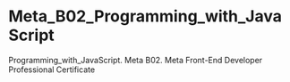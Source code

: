# Meta_B02_Programming_with_JavaScript
Programming_with_JavaScript. Meta B02. Meta Front-End Developer Professional Certificate
